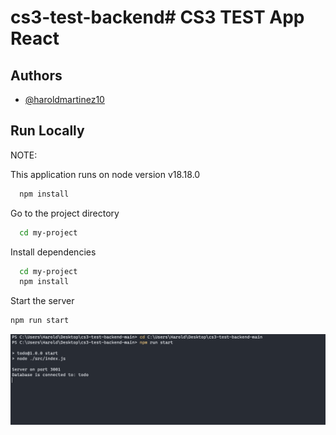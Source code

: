 # cs3-test-backend# CS3 TEST App React

## Authors

- [@haroldmartinez10](https://github.com/haroldmartinez10)

## Run Locally

NOTE:

This application runs on node version v18.18.0

```bash
  npm install
```

Go to the project directory

```bash
  cd my-project
```

Install dependencies

```bash
  cd my-project
  npm install
```

Start the server

```bash
npm run start
```

![Texto Alternativo](backend-cs3.png)
